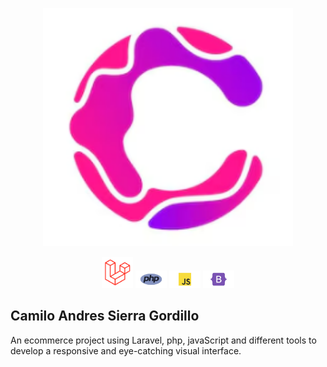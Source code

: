 <p align="center"><a href="https://camilo-sierra-portfolio.vercel.app" target="_blank"><img src="./resources/images/PortFolioLogo2.png" width="400" alt="Laravel Logo"></a></p>

<p align="center">
<a href="https://laravel.com"><img src="./resources/images/laravel-logo.png" width="50" alt="Laravel"></a>
<a href="https://www.php.net"><img src="./resources/images/php-removebg-preview.png" width="50" alt="Php"></a>
<a href="https://developer.mozilla.org/es/docs/Web/JavaScript"><img src="./resources/images/javascript-removebg-preview.png" width="50" alt="javaScript"></a>
<a href="https://getbootstrap.com"><img src="./resources/images/bootstrap-removebg-preview.png" width="50" alt="Bootstrap"></a>
</p>

## Camilo Andres Sierra Gordillo

An ecommerce project using Laravel, php, javaScript and different tools to develop a responsive and eye-catching visual interface.